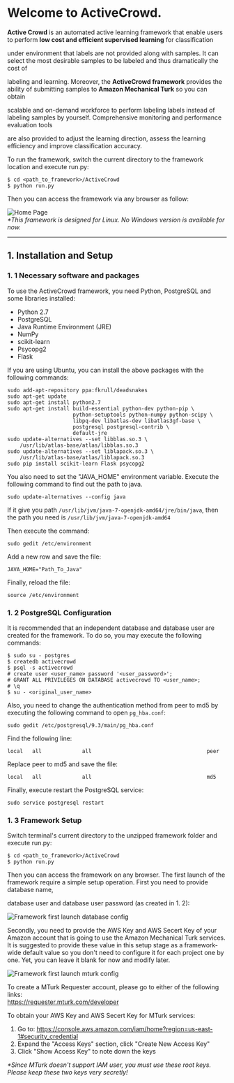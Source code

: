 # Welcome to ActiveCrowd.
**Active Crowd** is an automated active learning framework that enable users to perform **low cost and efficient supervised learning** for classification 

under environment that labels are not provided along with samples. It can select the most desirable samples to be labeled and thus dramatically the cost of 

labeling and learning. Moreover, the **ActiveCrowd framework** provides the ability of submitting samples to **Amazon Mechanical Turk** so you can obtain 

scalable and on-demand workforce to perform labeling labels instead of labeling samples by yourself. Comprehensive monitoring and performance evaluation tools 

are also provided to adjust the learning direction, assess the learning efficiency and improve classification accuracy.  

To run the framework, switch the current directory to the framework location and execute run.py:  
```
$ cd <path_to_framework>/ActiveCrowd
$ python run.py
```  
Then you can access the framework via any browser as follow:   
            
![Home Page](http://i.imgur.com/bZATTVB.png)  
_*This framework is designed for Linux. No Windows version is available for now._
  
***
## 1. Installation and Setup
### 1. 1 Necessary software and packages
To use the ActiveCrowd framework, you need Python, PostgreSQL and some libraries installed:  
* Python 2.7  
* PostgreSQL
* Java Runtime Environment (JRE)
* NumPy
* scikit-learn
* Psycopg2 
* Flask

If you are using Ubuntu, you can install the above packages with the following commands:
```
sudo add-apt-repository ppa:fkrull/deadsnakes
sudo apt-get update
sudo apt-get install python2.7
sudo apt-get install build-essential python-dev python-pip \
                     python-setuptools python-numpy python-scipy \
                     libpq-dev libatlas-dev libatlas3gf-base \
                     postgresql postgresql-contrib \
                     default-jre
sudo update-alternatives --set libblas.so.3 \
    /usr/lib/atlas-base/atlas/libblas.so.3
sudo update-alternatives --set liblapack.so.3 \
    /usr/lib/atlas-base/atlas/liblapack.so.3
sudo pip install scikit-learn Flask psycopg2
```  

You also need to set the "JAVA_HOME" environment variable. Execute the following command to find out the path to java.
```
sudo update-alternatives --config java
```  
If it give you path `/usr/lib/jvm/java-7-openjdk-amd64/jre/bin/java`, then the path you need is `/usr/lib/jvm/java-7-openjdk-amd64`  

Then execute the command:
```
sudo gedit /etc/environment
```  
Add a new row and save the file:
```
JAVA_HOME="Path_To_Java"
```
Finally, reload the file:
```
source /etc/environment
```

### 1. 2 PostgreSQL Configuration
It is recommended that an independent database and database user are created for the framework. To do so, you may execute the following commands:
```
$ sudo su - postgres
$ createdb activecrowd
$ psql -s activecrowd
# create user <user_name> password '<user_password>';
# GRANT ALL PRIVILEGES ON DATABASE activecrowd TO <user_name>;
# \q
$ su - <original_user_name>
```

Also, you need to change the authentication method from peer to md5 by executing the following command to open `pg_hba.conf`:
```
sudo gedit /etc/postgresql/9.3/main/pg_hba.conf
```
Find the following line:
```
local   all             all                                     peer
```
Replace peer to md5 and save the file:
```
local   all             all                                     md5
```
Finally, execute restart the PostgreSQL service:
```
sudo service postgresql restart
```
### 1. 3 Framework Setup
Switch terminal's current directory to the unzipped framework folder and execute run.py:  
```
$ cd <path_to_framework>/ActiveCrowd
$ python run.py
```  
Then you can access the framework on any browser. The first launch of the framework require a simple setup operation. First you need to provide database name, 

database user and database user password (as created in 1. 2):   
     
![Framework first launch database config](http://i.imgur.com/6XtDAWJ.png)
        
Secondly, you need to provide the AWS Key and AWS Secert Key of your Amazon account that is going to use the Amazon Mechanical Turk services. It is suggested to provide these value in this setup stage as a framework-wide default value so you don't need to configure it for each project one by one. Yet, you can leave it blank for now and modify later.
 
![Framework first launch mturk config](http://i.imgur.com/zzQpOI1.png)

To create a MTurk Requester account, please go to either of the following links:       
https://requester.mturk.com/developer      

To obtain your AWS Key and AWS Secert Key for MTurk services:         
          
1. Go to: https://console.aws.amazon.com/iam/home?region=us-east-1#security_credential    
2. Expand the "Access Keys" section, click "Create New Access Key"         
3. Click "Show Access Key" to note down the keys     
           
_*Since MTurk doesn't support IAM user, you must use these root keys. Please keep these two keys very secretly!_     

